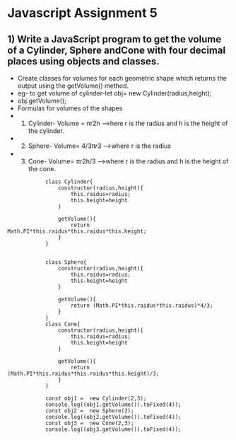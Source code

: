 # Javascript Assignment 5
## 1) Write a JavaScript program to get the volume of a Cylinder, Sphere andCone with four decimal places using objects and classes.
- Create classes for volumes for each geometric shape which returns the output using the getVolume() method.
- eg- to get volume of cylinder-let obj= new Cylinder(radius,height);
- obj.getVolume();
- Formulas for volumes of the shapes
- 1) Cylinder- Volume = πr2h  -->here r is the radius and h is the height of the cylinder.
- 2) Sphere- Volume= 4/3π𝑟3  -->where r is the radius
- 3) Cone- Volume= πr2h/3  -->where r is the radius and h is the height of the cone.
```
            class Cylinder{
                constructor(radius,height){
                    this.raidus=radius;
                    this.height=height
                }

                getVolume(){
                    return Math.PI*this.raidus*this.raidus*this.height;
                }
            }


            class Sphere{
                constructor(radius,height){
                    this.raidus=radius;
                    this.height=height
                }

                getVolume(){
                    return (Math.PI*this.raidus*this.raidus)*4/3;
                }
            }
            class Cone{
                constructor(radius,height){
                    this.raidus=radius;
                    this.height=height
                }

                getVolume(){
                    return (Math.PI*this.raidus*this.raidus*this.height)/3;
                }
            }

            const obj1 =  new Cylinder(2,3);
            console.log((obj1.getVolume()).toFixed(4));
            const obj2 =  new Sphere(2);
            console.log((obj2.getVolume()).toFixed(4));
            const obj3 =  new Cone(2,3);
            console.log((obj3.getVolume()).toFixed(4));
   ```
